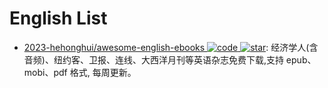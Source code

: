 # English List

- [2023-hehonghui/awesome-english-ebooks ![code](https://ng-tech.icu/assets/code.svg) ![star](https://img.shields.io/github/stars/hehonghui/awesome-english-ebooks)](https://github.com/hehonghui/awesome-english-ebooks): 经济学人(含音频)、纽约客、卫报、连线、大西洋月刊等英语杂志免费下载,支持 epub、mobi、pdf 格式, 每周更新。
